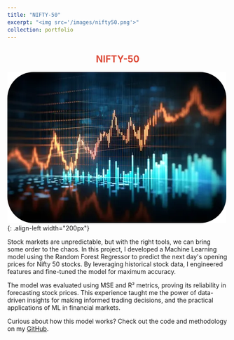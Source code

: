```yaml
---
title: "NIFTY-50"
excerpt: "<img src='/images/nifty50.png'>"
collection: portfolio
---
```


<h2 style='color:#dd4b39; text-align:center'>NIFTY-50</h2>

![Nifty-50](/images/nifty50.png){: .align-left width="200px"}

Stock markets are unpredictable, but with the right tools, we can bring some order to the chaos. In this project, I developed a Machine Learning model using the Random Forest Regressor to predict the next day's opening prices for Nifty 50 stocks. By leveraging historical stock data, I engineered features and fine-tuned the model for maximum accuracy.

The model was evaluated using MSE and R² metrics, proving its reliability in forecasting stock prices. This experience taught me the power of data-driven insights for making informed trading decisions, and the practical applications of ML in financial markets.

Curious about how this model works? Check out the code and methodology on my [GitHub](https://github.com/sourish-ml/The-Nifty-50-Stock-Prediction-using-Machine-Learning).